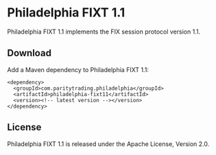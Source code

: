 Philadelphia FIXT 1.1
=====================

Philadelphia FIXT 1.1 implements the FIX session protocol version 1.1.


Download
--------

Add a Maven dependency to Philadelphia FIXT 1.1:

    <dependency>
      <groupId>com.paritytrading.philadelphia</groupId>
      <artifactId>philadelphia-fixt11</artifactId>
      <version><!-- latest version --></version>
    </dependency>


License
-------

Philadelphia FIXT 1.1 is released under the Apache License, Version 2.0.
